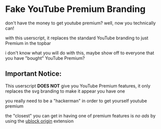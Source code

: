 # Fake YouTube Premium Branding
don't have the money to get youtube premium? well, now you technically can!

with this userscript, it replaces the standard YouTube branding to just Premium in the topbar

i don't know what you will do with this, maybe show off to everyone that you have "bought" YouTube Premium?

## Important Notice:

This userscript **DOES NOT** give you YouTube Premium features, it only replaces the svg branding to make it appear you have one

you really need to be a "hackerman" in order to get yourself youtube premium

the "closest" you can get in having one of premium features is *no ads* by using the [ublock origin](https://github.com/gorhill/uBlock) extension
